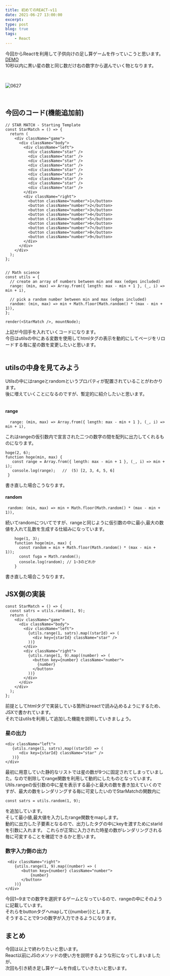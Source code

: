 ```yaml
---
title: 初めてのREACT-v11
date: 2021-06-27 13:00:00
excerpt:
type: post
blog: true
tags:
    - React
---
```




今回からReactを利用して子供向けの足し算ゲームを作っていこうと思います。  
[DEMO](https://jscomplete.com/p/star-match/embed?preview=1)  
10秒以内に黒い星の数と同じ数だけ右の数字から選んでいく物となります。  

<br>

![0627](https://pedantic-goldberg-e70663.netlify.app/image/0627.png)  


<br>

## 今回のコード(機能追加前)
```
// STAR MATCH - Starting Template
const StarMatch = () => {
  return (
    <div className="game">
      <div className="body">
        <div className="left">
          <div className="star" />
          <div className="star" />
          <div className="star" />
          <div className="star" />
          <div className="star" />
          <div className="star" />
          <div className="star" />
          <div className="star" />
          <div className="star" />
        </div>
        <div className="right">
          <button className="number">1</button>
          <button className="number">2</button>
          <button className="number">3</button>
          <button className="number">4</button>
          <button className="number">5</button>
          <button className="number">6</button>
          <button className="number">7</button>
          <button className="number">8</button>
          <button className="number">9</button>
        </div>
      </div>
    </div>
  );
};


// Math science
const utils = {
  // create an array of numbers between min and max (edges included)
  range: (min, max) => Array.from({ length: max - min + 1 }, (_, i) => min + i),

  // pick a random number between min and max (edges included)
  random: (min, max) => min + Math.floor(Math.random() * (max - min + 1)),
};

render(<StarMatch />, mountNode);
```
上記が今回手を入れていくコードになります。  
今日はutilsの中にある変数を使用してhtmlタグの表示を動的にしてページをリロードする毎に星の数を変更したいと思います。  
<br>

## utilsの中身を見てみよう  
Utilsの中にはrangeとrandomというプロパティが配置されていることがわかります。  
後に増えていくことになるのですが、暫定的に紹介したいと思います。  
<br>

#### range

```
  range: (min, max) => Array.from({ length: max - min + 1 }, (_, i) => min + i),
```

これはrangeの仮引数内で宣言された二つの数字の間を配列に出力してくれるものになります。

```
hoge(2, 6);
function hoge(min, max) {
   const range = Array.from({ length: max - min + 1 }, (_, i) => min + i);
   console.log(range);   //  (5) [2, 3, 4, 5, 6]
 }
```

書き直した場合こうなります。
<br>

#### random

```
 random: (min, max) => min + Math.floor(Math.random() * (max - min + 1)),
```

続いてrandomについてですが、rangeと同じように仮引数の中に最小,最大の数値を入れて乱数を生成する仕組みになっています。  

```
    hoge(1, 3);
    function hoge(min, max) {
      const random = min + Math.floor(Math.random() * (max - min + 1));
      const fuga = Math.random();
      console.log(random); // 1~3のどれか
    }
```

書き直した場合こうなります。
<br>

## JSX側の実装

```
const StarMatch = () => {
  const satrs = utils.random(1, 9);
  return (
    <div className="game">
      <div className="body">
        <div className="left">
          {utils.range(1, satrs).map((starId) => (
            <div key={starId} className="star" />
          ))}
        </div>
        <div className="right">
          {utils.range(1, 9).map((number) => (
            <button key={number} className="number">
              {number}
            </button>
          ))}
        </div>
      </div>
    </div>
  );
};
```

前提としてhtmlタグで実装している箇所はreactで読み込めるようにするため、JSXで書かれています。  
それではutilsを利用して追加した機能を説明していきましょう。
<br>

### 星の出力

```
<div className="left">
   {utils.range(1, satrs).map((starId) => (
      <div key={starId} className="star" />
   ))}
</div>

```

最初に用意していた静的なリストでは星の数が9つに固定されてしまっていました。なので削除してrange関数を利用して動的にしたものとなっています。  
Utils.rangeの仮引数の中に星を表示する最小と最大の数を書き加えていくのですが、最大の数をレンダリングする毎に可変したいのでStarMatchの関数内に

```
const satrs = utils.random(1, 9);
```

を追加しています。
<br>
そして最小値,最大値を入力したrange関数をmapします。  
動的に出力した子要素となるので、出力したタグの中にkeyを渡すためにstarIdを引数に入れます。
これらが正常に入力された時星の数がレンダリングされる毎に可変することを確認できるかと思います。  

### 数字入力側の出力

```
 <div className="right">
    {utils.range(1, 9).map((number) => (
       <button key={number} className="number">
           {number}
       </button>
    ))}
</div>
```

今回1~9までの数字を選択するゲームとなっているので、rangeの中にそのように記載しています。  
それらをbuttonタグへmapして{{number}}とします。  
そうすることで9つの数字が入力できるようになります。


## まとめ
今回は以上で終わりたいと思います。  
React以前にJSのメソッドの使い方を説明するような形になってしまいましたが、  
次回も引き続き足し算ゲームを作成していきたいと思います。